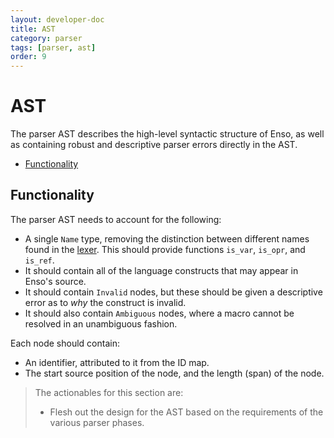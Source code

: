 ```yaml
---
layout: developer-doc
title: AST
category: parser
tags: [parser, ast]
order: 9
---
```


# AST

The parser AST describes the high-level syntactic structure of Enso, as well as
containing robust and descriptive parser errors directly in the AST.

<!-- MarkdownTOC levels="2,3" autolink="true" -->

- [Functionality](#functionality)

<!-- /MarkdownTOC -->

## Functionality

The parser AST needs to account for the following:

- A single `Name` type, removing the distinction between different names found
  in the [lexer](./lexer.md). This should provide functions `is_var`, `is_opr`,
  and `is_ref`.
- It should contain all of the language constructs that may appear in Enso's
  source.
- It should contain `Invalid` nodes, but these should be given a descriptive
  error as to _why_ the construct is invalid.
- It should also contain `Ambiguous` nodes, where a macro cannot be resolved in
  an unambiguous fashion.

Each node should contain:

- An identifier, attributed to it from the ID map.
- The start source position of the node, and the length (span) of the node.

> The actionables for this section are:
>
> - Flesh out the design for the AST based on the requirements of the various
>   parser phases.
